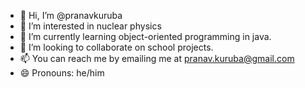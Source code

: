 - 👋 Hi, I’m @pranavkuruba
- 👀 I’m interested in nuclear physics
- 🌱 I’m currently learning object-oriented programming in java.
- 💞️ I’m looking to collaborate on school projects.
- 📫 You can reach me by emailing me at pranav.kuruba@gmail.com
- 😄 Pronouns: he/him

<!---
pranavkuruba/pranavkuruba is a ✨ special ✨ repository because its `README.md` (this file) appears on your GitHub profile.
You can click the Preview link to take a look at your changes.
--->
